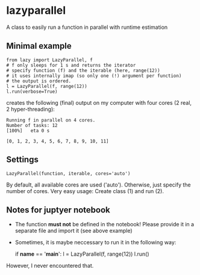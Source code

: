 # lazyparallel
A class to easily run a function in parallel with runtime estimation

## Minimal example

    from lazy import LazyParallel, f
    # f only sleeps for 1 s and returns the iterator
    # specify function (f) and the iterable (here, range(12))
    # it uses internally imap (so only one (!) argument per function)
    # the output is ordered.
    l = LazyParallel(f, range(12))
    l.run(verbose=True)
    
creates the following (final) output on my computer with four cores (2 real, 2 hyper-threading):

    Running f in parallel on 4 cores.
    Number of tasks: 12
    [100%]   eta 0 s       
    
    [0, 1, 2, 3, 4, 5, 6, 7, 8, 9, 10, 11]

## Settings

    LazyParallel(function, iterable, cores='auto')
   
   
By default, all available cores are used ('auto'). 
Otherwise, just specify the number of cores.
Very easy usage: Create class (1) and run (2).

## Notes for juptyer notebook

- The function **must not** be defined in the notebook! Please provide it in a separate file and import it (see above example)
- Sometimes, it is maybe neccessary to run it in the following way:

    if __name__ ==  '__main__':
        l = LazyParallel(f, range(12))
        l.run()
        
However, I never encountered that.
